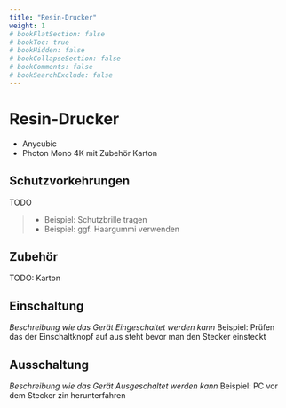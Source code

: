 ```yaml
---
title: "Resin-Drucker"
weight: 1
# bookFlatSection: false
# bookToc: true
# bookHidden: false
# bookCollapseSection: false
# bookComments: false
# bookSearchExclude: false
---
```

# Resin-Drucker

- Anycubic
- Photon Mono 4K mit Zubehör Karton

## Schutzvorkehrungen

TODO

> - Beispiel: Schutzbrille tragen
> - Beispiel: ggf. Haargummi verwenden

## Zubehör

TODO: Karton

## Einschaltung

_Beschreibung wie das Gerät Eingeschaltet werden kann_
Beispiel: Prüfen das der Einschaltknopf auf aus steht bevor man den Stecker einsteckt

## Ausschaltung

_Beschreibung wie das Gerät Ausgeschaltet werden kann_
Beispiel: PC vor dem Stecker zin herunterfahren

